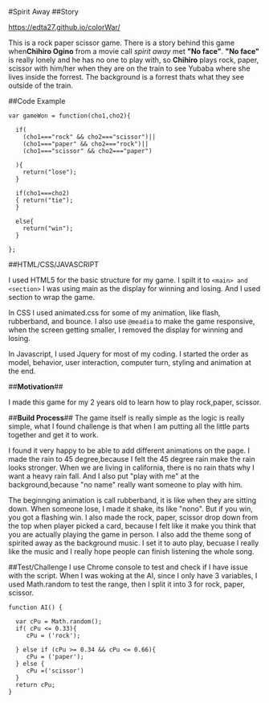 #Spirit Away
##Story

https://edta27.github.io/colorWar/

This is a rock paper scissor game. There is a story behind this game when**Chihiro Ogino** from a movie call *spirit away* met **"No face"**. **"No face"** is really lonely and he has no one to play with, so **Chihiro** plays rock, paper, scissor  with him/her when they are on the train to see Yubaba where she lives inside the forrest. The background is a forrest thats what they see outside of the train. 


##Code Example
```
var gameWon = function(cho1,cho2){

  if(
    (cho1==="rock" && cho2==="scissor")||
    (cho1==="paper" && cho2==="rock")||
    (cho1==="scissor" && cho2==="paper")

  ){
    return("lose");
  }

  if(cho1===cho2)
  { return("tie");
  }

  else{
    return("win");
  }

};
```
##HTML/CSS/JAVASCRIPT


I used HTML5 for the basic structure for my game. I spilt it to ```<main> and <section>``` I was using main as the display for winning and losing. And I used section to wrap the game. 

In CSS I used animated.css for some of my animation, like flash, rubberband, and bounce. I also use ```@meadia``` to make the game responsive, when the screen getting smaller, I removed the display for winning and losing. 

In Javascript, I used Jquery for most of my coding. I started the order as model, behavior, user interaction, computer turn, styling and animation at the end.


##__**Motivation**__##

I made this game for my 2 years old to learn how to play rock,paper, scissor. 

##__**Build Process**__##
The game itself is really simple as the logic is really simple, 
what I found challenge is that when I am putting all the little parts 
together and get it to work. 

I found it very happy to be able to add different animations on the page. I  made the rain to 45 degree,because I felt the 45 degree rain make the 
rain looks stronger. When we are living in california, there is no rain 
thats why I want a heavy rain fall. And I also put "play with me" at the
 background,because "no name" really want someone to play with him. 

The beginnging animation is call rubberband, it is like when they are 
sitting down. When someone lose, I made it shake, its like  "nono". 
But if you win, you got a flashing win. I also made the rock, paper, 
scissor drop down from the top when player picked a card, because I felt 
like it make you think that you  are actually playing the game in person. 
I also add the theme song of spirited away as the background music. I set 
it to auto play, becuase I really like the music and I really hope people
can finish listening the whole song. 

##Test/Challenge
I use Chrome console to test and check if I have issue with the script. When I was woking at the AI, since I only have 3 variables, I used Math.random to test the range, then I split it into 3 for rock, paper, scissor.

```
function AI() {

  var cPu = Math.random();
  if( cPu <= 0.33){
     cPu = ('rock');

  } else if (cPu >= 0.34 && cPu <= 0.66){
     cPu = ('paper');
  } else {
     cPu =('scissor')
  }
  return cPu;
}
```

